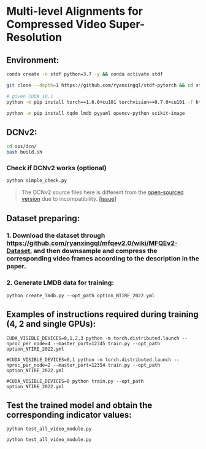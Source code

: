 # Multi-level Alignments for Compressed Video Super-Resolution



## Environment:
```bash
conda create -n stdf python=3.7 -y && conda activate stdf

git clone --depth=1 https://github.com/ryanxingql/stdf-pytorch && cd stdf-pytorch/

# given CUDA 10.1
python -m pip install torch==1.6.0+cu101 torchvision==0.7.0+cu101 -f https://download.pytorch.org/whl/torch_stable.html

python -m pip install tqdm lmdb pyyaml opencv-python scikit-image
```

## DCNv2:

```bash
cd ops/dcn/
bash build.sh
```
### Check if DCNv2 works (optional)

```bash
python simple_check.py
```

> The DCNv2 source files here is different from the [open-sourced version](https://github.com/chengdazhi/Deformable-Convolution-V2-PyTorch) due to incompatibility. [[issue]](https://github.com/open-mmlab/mmediting/issues/84#issuecomment-644974315)

## Dataset preparing:

### 1. Download the dataset through https://github.com/ryanxingql/mfqev2.0/wiki/MFQEv2-Dataset, and then downsample and compress the corresponding video frames according to the description in the paper.

### 2. Generate LMDB data for training:
```
python create_lmdb.py --opt_path option_NTIRE_2022.yml
```

## Examples of instructions required during training (4, 2 and single GPUs):
```
CUDA_VISIBLE_DEVICES=0,1,2,3 python -m torch.distributed.launch --nproc_per_node=4 --master_port=12345 train.py --opt_path option_NTIRE_2022.yml
```
```
#CUDA_VISIBLE_DEVICES=0,1 python -m torch.distributed.launch --nproc_per_node=2 --master_port=12354 train.py --opt_path option_NTIRE_2022.yml
```
```
#CUDA_VISIBLE_DEVICES=0 python train.py --opt_path option_NTIRE_2022.yml
```

## Test the trained model and obtain the corresponding indicator values:
```
python test_all_video_module.py 
```
```
python test_all_video_module.py 
```



